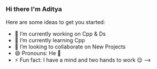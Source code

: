 ### Hi there I'm Aditya 

Here are some ideas to get you started:

- 🔭 I’m currently working on Cpp & Ds
- 🌱 I’m currently learning Cpp
- 👯 I’m looking to collaborate on New Projects
- 😄 Pronouns: He 🙂
- ⚡ Fun fact: I have a mind and two hands to work 😌
-->
